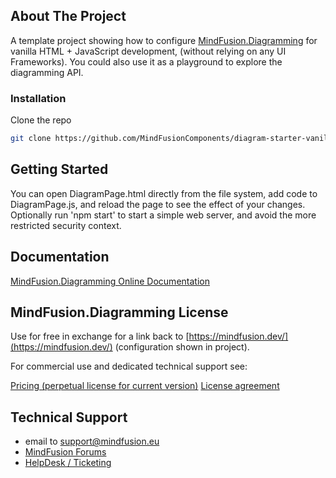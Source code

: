 ## About The Project

A template project showing how to configure [MindFusion.Diagramming](https://mindfusion.dev/javascript-diagram.html) 
for vanilla HTML + JavaScript development, (without relying on any UI Frameworks). You could also use it 
as a playground to explore the diagramming API.

### Installation

Clone the repo
   ```sh
   git clone https://github.com/MindFusionComponents/diagram-starter-vanilla
   ```

## Getting Started

You can open DiagramPage.html directly from the file system, add code to DiagramPage.js, and reload the page
to see the effect of your changes. Optionally run 'npm start' to start a simple web server, and avoid
the more restricted security context.

## Documentation

[MindFusion.Diagramming Online Documentation](https://mindfusion.dev/docs/javascript/diagramming/Getting_Started_10.htm)

## MindFusion.Diagramming License

Use for free in exchange for a link back to [https://mindfusion.dev/](https://mindfusion.dev/) (configuration shown in project).

For commercial use and dedicated technical support see:

[Pricing (perpetual license for current version)](https://mindfusion.dev/buy-javascript-diagram.html)
[License agreement](https://mindfusion.dev/eula.html)

## Technical Support

* email to support@mindfusion.eu
* [MindFusion Forums](https://mindfusion.dev/Forum/YaBB.pl?board=jsdiag_disc)
* [HelpDesk / Ticketing](https://mindfusion.dev/HelpDesk/index.php)
